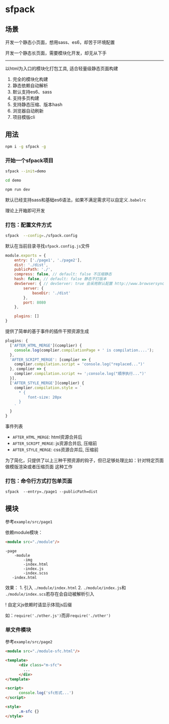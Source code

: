 # sfpack

## 场景

开发一个静态小页面，想用sass、es6，却苦于环境配置

开发一个静态长页面，需要模块化开发，却无从下手

* * *

以html为入口的模块化打包工具, 适合轻量级静态页面构建

1.  完全的模块化构建
2.  静态依赖自动解析
3.  默认支持es6、sass
4.  支持多页构建
5.  支持静态压缩、版本hash
6.  浏览器自动刷新
7.  项目模版cli

## 用法

```bash
npm i -g sfpack -g
```

### 开始一个sfpack项目

```bash
sfpack --init=demo

cd demo

npm run dev
```

默认已经支持sass和基础es6语法，如果不满足需求可以自定义`.babelrc`

理论上开箱即可开发

### 打包：配置文件方式

```bash
sfpack  --config=./sfpack.config
```

默认在当前目录寻找`sfpack.config.js`文件

```javascript
module.exports = {
    entry: ['./page1', './page2'],
    dist: './dist',
    publicPath: './',
    compress: false, // default: false 不压缩静态
    hash: false, // default: false 静态不打版本
    devServer: { // devServer: true 会采用默认配置 http://www.browsersync.cn/docs/options/
        server: {
            baseDir: './dist'
        },
        port: 8080
    },

    plugins: []
}
```

提供了简单的基于事件的插件干预资源生成

```javascript
plugins: {
  ['AFTER_HTML_MERGE'](complier) {
    console.log(complier.compilationPage + ' is compilation....');
  },
  'AFTER_SCRIPT_MERGE': [complier => {
    complier.compilation.script = 'console.log("replaced...")'
  }, complier => {
    complier.compilation.script += ';console.log("顺序执行...")'
  }],
  ['AFTER_STYLE_MERGE'](complier) {
    complier.compilation.style = `
      * {
          font-size: 20px
      }
    `
  }
}
```

事件列表

- `AFTER_HTML_MERGE`: html资源合并后
- `AFTER_SCRIPT_MERGE`: js资源合并后, 压缩前
- `AFTER_STYLE_MERGE`: css资源合并后, 压缩前

为了简化，只提供了以上三种干预资源的钩子，但已足够处理比如：针对特定页面做模版渲染或者压缩页面 这种工作

### 打包：命令行方式打包单页面

`sfpack  --entry=./page1 --publicPath=dist`

## 模块

参考`example/src/page1`

依赖module模块：

```html
<module src="./module"/>
```
    -page
        -module
            -img
            -index.html
            -index.js
            -index.scss
       -index.html


效果：
1\. 引入 `./module/index.html`
2\. `./module/index.js`和 `./module/index.scs`若存在会自动被解析引入

! 自定义js依赖时请显示体现js后缀

如：`require('./other.js')`而非`require('./other')`

### 单文件模块

参考`example/src/page2`

```html
<module src="./module-sfc.html"/>
```

```html
<template>
      <div class="m-sfc">
        ...
      </div>
</template>

<script>
      console.log('sfc形式...')
</script>

<style>
      .m-sfc {}
</style>
```
